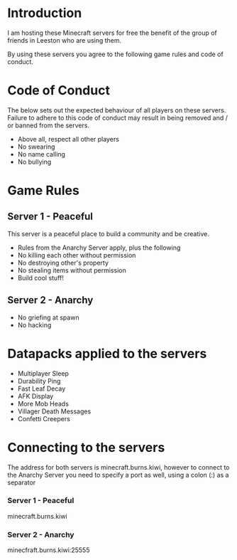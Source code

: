 # Introduction

I am hosting these Minecraft servers for free the benefit of the group of friends in Leeston who are using them.

By using these servers you agree to the following game rules and code of conduct.

# Code of Conduct

The below sets out the expected behaviour of all players on these servers. Failure to adhere to this code of conduct may result in being removed and / or banned from the servers.

- Above all, respect all other players
- No swearing
- No name calling
- No bullying

# Game Rules

## Server 1 - Peaceful

This server is a peaceful place to build a community and be creative.

- Rules from the Anarchy Server apply, plus the following
- No killing each other without permission
- No destroying other's property
- No stealing items without permission
- Build cool stuff!

## Server 2 - Anarchy

- No griefing at spawn
- No hacking

# Datapacks applied to the servers

- Multiplayer Sleep
- Durability Ping
- Fast Leaf Decay
- AFK Display
- More Mob Heads
- Villager Death Messages
- Confetti Creepers

# Connecting to the servers

The address for both servers is minecraft.burns.kiwi, however to connect to the Anarchy Server you need to specify a port as well, using a colon (:) as a separator

### Server 1 - Peaceful
minecraft.burns.kiwi
### Server 2 - Anarchy
minecfraft.burns.kiwi:25555

